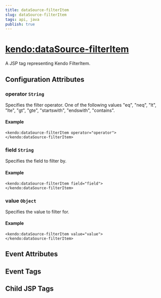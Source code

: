 ```yaml
---
title: dataSource-filterItem
slug: dataSource-filterItem
tags: api, java
publish: true
---
```


# <kendo:dataSource-filterItem>
A JSP tag representing Kendo FilterItem.

## Configuration Attributes


### operator `String`

Specifies the filter operator. One of the following values "eq", "neq", "lt", "lte", "gt", "gte", "startswith", "endswith", "contains".

#### Example
    <kendo:dataSource-filterItem operator="operator">
    </kendo:dataSource-filterItem>
    

### field `String`

Specifies the field to filter by.

#### Example
    <kendo:dataSource-filterItem field="field">
    </kendo:dataSource-filterItem>
    

### value `Object`

Specifies the value to filter for.

#### Example
    <kendo:dataSource-filterItem value="value">
    </kendo:dataSource-filterItem>
    

## Event Attributes


## Event Tags


## Child JSP Tags

